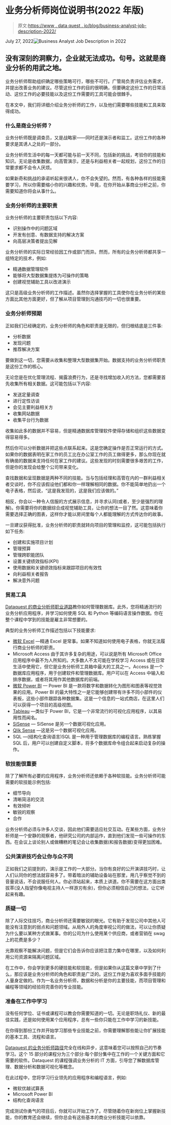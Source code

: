 # 业务分析师岗位说明书(2022 年版)

> 原文:[https://www . data quest . io/blog/business-analyst-job-description-2022/](https://www.dataquest.io/blog/business-analyst-job-description-2022/)

July 27, 2022![Business Analyst Job Description in 2022](../Images/e10d26802622334a315f4bb2150f4cb7.png)

## 没有深刻的洞察力，企业就无法成功。句号。这就是商业分析的用武之地。

业务分析师帮助组织确定哪些策略可行，哪些不可行。广管局负责评估业务需求，并提出改善业务的建议。尽管这份工作的目的很明确，但要确定这份工作的日常活动、这份工作的必要技能以及这份工作需要的工具可能会很棘手。

在本文中，我们将详细介绍业务分析师的工作，以及他们需要哪些技能和工具来取得成功。

### 什么是商业分析师？

业务分析师既是调查员，又是战略家——同时还是演示者和监工。这份工作的各种要求是其诱人之处的一部分。

业务分析师生活中的每一天都可能与前一天不同，包括新的挑战，考验你的技能和知识。无论是收集数据，向高管演示，还是与利益相关者一起规划，这份工作的日常要求都不会令人厌烦。

如果新奇和挑战的承诺听起来很诱人，你不会失望的。然而，有各种各样的技能需要学习，所以你需要缩小你的兴趣和优势。毕竟，在你开始从事商业分析之前，你需要知道你将会从事什么。

### 业务分析师的主要职责

业务分析师的主要职责包括以下内容:

*   识别操作中的问题区域
*   开发有创意、有数据支持的解决方案
*   向高层决策者提出见解

业务分析师的实际日常经验因工作或部门而异。然而，所有的业务分析师都共享一组特定的技术，例如:

*   精通数据管理软件
*   能够将大型数据集提炼为可操作的策略
*   创建视觉辅助工具以改进演示

这只是高级业务分析师的工作描述。虽然你选择掌握的工具使你在业务分析的某些方面比其他方面更好，但了解从项目管理到沟通技巧的一切也很重要。

### 业务分析师预期

正如我们已经确定的，业务分析师的角色和职责是无限的，但归根结底是三件事:

*   分析数据
*   发现问题
*   推荐解决方案

要做到这一切，您需要从收集和整理大型数据集开始。数据支持的业务分析师职责是这份工作的核心。

无论您是在优化管理流程、揭露浪费行为，还是寻找增加收入的方法，您都需要首先收集所有相关数据。这可能包括以下内容:

*   发送定量调查
*   进行定性访谈
*   会见主要利益相关方
*   收集网站数据
*   收集平台行为数据

收集如此多的数据并不容易，但是精通数据库管理软件使得存储和组织这些数据变得容易得多。

然后你可以分析数据并把这些点联系起来。这是您确定操作是否正常运行的方式。如果你的数据表明在家工作的员工比在办公室工作的员工做得更多，那么你现在就有确凿的数据来支持任何在家工作的建议。这些发现的时刻需要很多艰苦的工作，但是你的发现会给整个公司带来变化。

查找数据和呈现数据是两种不同的技能。当与包括经理和高管在内的一群利益相关者交谈时，你不应该假设他们都和你一样理解相同的数据。你不能简单地扔出一个电子表格，然后说，“这是我发现的，这是我们应该做的。”

相反，你会以一种令人信服的方式展示信息，并寻求认同(或者，至少是强烈的理解)。你需要将你的数据综合成视觉辅助工具，让你的想法一目了然。这意味着你需要选择正确的图表，这样你才能以房间里每个人都能理解的方式传达你的故事。

一旦建议获得批准，业务分析师的职责就转向项目的管理和监控，这可能包括执行如下任务:

*   创建和实施项目计划
*   管理预算
*   管理跨职能团队
*   设置关键绩效指标(KPI)
*   使用数据和关键绩效指标来跟踪项目的有效性
*   向利益相关者报告
*   解决意外问题

### 贸易工具

[Dataquest 的商业分析师职业道路](https://www.dataquest.io/path/business-analyst/)教你如何管理数据库。此外，您将精通流行的业务分析应用程序，并学习如何使用 SQL 和 Python 等编码语言操作数据。你在整个课程中学到的技能是雇主非常想要的。

典型的业务分析师工作描述包括以下技能要求:

*   [微软 Excel](https://www.microsoft.com/en-us/microsoft-365/excel) —精通 Excel 是常事。如果不知道如何使用电子表格，你就无法履行商业分析师的职责。
*   Microsoft Access 由于其许多复杂的用途，可以说是所有 Microsoft Office 应用程序中最不为人所知的。大多数人不太可能在学校学习 Access 或在日常生活中使用它，但它是业务分析师工具箱中最大的工具之一。Access 是一个数据库应用程序，用于创建软件和管理数据库。用户可以在 Access 中输入和排序数据，或者将其用作其他数据库的前端。
*   [微软 Power BI](https://powerbi.microsoft.com/en-us/what-is-power-bi/) — Power BI 是一款将数字和数据转化为图形和图表等视觉效果的应用。Power BI 的最大特性之一是它能够创建带有许多不同小部件的仪表板，这些小部件跟踪各种数据集。这是一个信息的一站式商店，在这里人们可以获得一个项目的高级视图。
*   [Tableau](https://www.tableau.com/) —类似于 Power BI，它是一个非常流行的可视化应用程序，以其易用性而闻名。
*   [SiSense](https://www.sisense.com/) — SiSense 是另一个数据可视化应用。
*   [Qlik Sense](https://help.qlik.com/en-US/) —这是另一个数据可视化应用。
*   SQL —(结构化查询语言)SQL 是一种用于管理数据库的编程语言。熟练掌握 SQL 后，用户可以创建自定义脚本，将多个数据库命令组合起来启动复杂的操作。

### 软技能很重要

除了了解所有必要的应用程序，业务分析师还依赖于各种软技能。业务分析师可能需要的软技能示例包括:

*   细节导向
*   清晰简洁的交流
*   有效倾听
*   敏锐的观察
*   合作

业务分析师必须与许多人交谈，因此他们需要适应社交互动。在某些方面，业务分析师是一个安静的观察者，他研究公司的内部运作，直到他们发现一些可操作的东西。在会议上谈论别人或做糟糕的笔记会让收集数据(和报告数据)变得更加困难。

### 公共演讲技巧会让你与众不同

正如我们之前提到的，演示是工作的一大部分。当你有良好的公开演讲技巧时，让人们认同你的想法就容易多了。带着暗淡的辅助设备站在那里，用几乎察觉不到的音量说话，不会说服任何人。你必须站起来，本质上讲道。你不需要在这方面出类拔萃(没人指望你像电视主持人一样游刃有余)，但你必须相信自己的想法，让它听起来有趣。

### 质疑一切

除了人际交往技巧，商业分析师还需要敏锐的眼光。它有助于发现公司中其他人可能没有注意到的弱点和问题领域。从局外人的角度审视公司的做法，可以让你质疑为什么要以某种方式做某事。你的公司为什么使用某个供应商，或者营销在 swag 上的花费是多少？

光靠观察不能解决问题，但是它们会告诉你应该把注意力集中在哪里，以及如何利用公司资源来隔离问题区域。

在工作中，你会学到更多的硬技能和软技能，但是如果你从这篇文章中学到了什么，那应该是业务分析师的角色和职责是广泛的。这份工作是为喜欢多面手技能的人量身定做的。作为一名业务分析师，数据和分析是你的主要技能，而项目管理和编程等领域的经验将完善你的专业技能。

### 准备在工作中学习

没有任何学位、证书或课程可以教会你需要知道的一切。无论是职场礼仪、新的最佳实践，还是如何使用某个应用程序，总有一些你只能在工作中学习的新技能。

在你得到那份工作并开始学习那些专业技能之前，你需要理解那些能让你扩展技能的基本工具、流程和语言。

[Dataquest 的业务分析师路径](https://www.dataquest.io/path/business-analyst/)完全在线和异步，这意味着您可以按照自己的节奏学习。这个 15 部分的课程分为三个部分:每个部分集中在工作的一个关键方面和它需要的软件。Dataquest 的课程强调业务分析的 IT 方面，引导您了解数据库管理、数据分析和数据可视化等概念。

在此过程中，您将学习行业领先的应用程序和编程语言，例如:

*   微软优越试算表
*   Microsoft Power BI
*   结构化查询语言

完成测试你勇气的项目后，你就可以开始工作了。尽管随着你在新岗位上掌握新技能，你的教育还会继续，但你总会有这些基本的商业分析技能可以依靠。